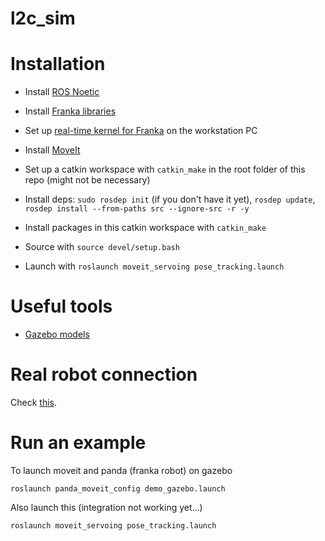 # l2c_sim
# Installation
- Install [ROS Noetic](https://wiki.ros.org/noetic/Installation/Ubuntu)
- Install [Franka libraries](https://frankaemika.github.io/docs/installation_linux.html)
- Set up [real-time kernel for Franka](https://frankaemika.github.io/docs/installation_linux.html#setting-up-the-real-time-kernel) on the workstation PC
- Install [MoveIt](https://moveit.ros.org/install/source/)

- Set up a catkin workspace with `catkin_make` in the root folder of this repo (might not be necessary)
- Install deps: `sudo rosdep init` (if you don't have it yet), `rosdep update`, `rosdep install --from-paths src --ignore-src -r -y`
- Install packages in this catkin workspace with `catkin_make`
- Source with `source devel/setup.bash`
- Launch with `roslaunch moveit_servoing pose_tracking.launch`

# Useful tools
- [Gazebo models](https://github.com/osrf/gazebo_models?tab=readme-ov-file)

# Real robot connection
Check [this](https://frankaemika.github.io/docs/getting_started.html).

# Run an example
To launch moveit and panda (franka robot) on gazebo
```
roslaunch panda_moveit_config demo_gazebo.launch
```

Also launch this (integration not working yet...)
```
roslaunch moveit_servoing pose_tracking.launch
```
